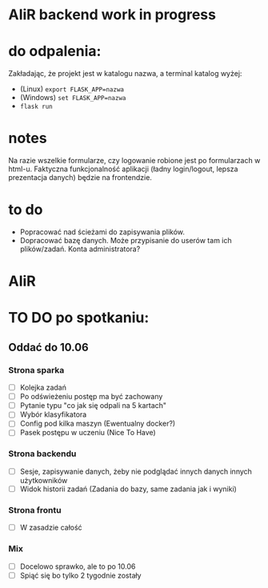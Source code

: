
# AIiR backend work in progress

# do odpalenia:
Zakładając, że projekt jest w katalogu nazwa, a terminal katalog wyżej:
- (Linux) `export FLASK_APP=nazwa`
- (Windows) `set FLASK_APP=nazwa`
- `flask run`

# notes
Na razie wszelkie formularze, czy logowanie robione jest po formularzach w html-u. Faktyczna funkcjonalność aplikacji (ładny login/logout, lepsza prezentacja danych) będzie na frontendzie.

# to do
- Popracować nad ścieżami do zapisywania plików.
- Dopracować bazę danych. Może przypisanie do userów tam ich plików/zadań. Konta administratora?

# AIiR

# TO DO po spotkaniu:
## Oddać do 10.06
### Strona sparka
- [ ] Kolejka zadań
- [ ] Po odświeżeniu postęp ma być zachowany
- [ ] Pytanie typu "co jak się odpali na 5 kartach"
- [ ] Wybór klasyfikatora
- [ ] Config pod kilka maszyn (Ewentualny docker?)
- [ ] Pasek postępu w uczeniu (Nice To Have)
### Strona backendu
- [ ] Sesje, zapisywanie danych, żeby nie podglądać innych danych innych użytkowników
- [ ] Widok historii zadań (Zadania do bazy, same zadania jak i wyniki)
### Strona frontu
- [ ] W zasadzie całość
### Mix
- [ ] Docelowo sprawko, ale to po 10.06
- [ ] Spiąć się bo tylko 2 tygodnie zostały
